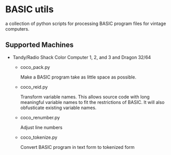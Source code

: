 # BASIC utils
a collection of python scripts for processing BASIC program
files for vintage computers.

## Supported Machines
* Tandy/Radio Shack Color Computer 1, 2, and 3 and Dragon 32/64
  * coco_pack.py
  
    Make a BASIC program take as little space as possible.
  
  * coco_reid.py

    Transform variable names. This allows source code
    with long meaningful variable names to fit the
    restrictions of BASIC. It will also obfusticate
    existing variable names.
  
  * coco_renumber.py
  
    Adjust line numbers

  * coco_tokenize.py
  
    Convert BASIC program in text form to tokenized form

